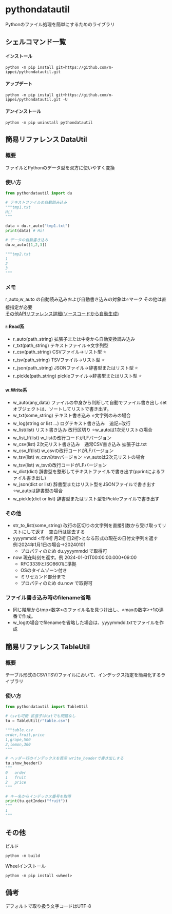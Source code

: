 # pythondatautil
Pythonのファイル処理を簡単にするためのライブラリ


## シェルコマンド一覧
#### インストール
```console
python -m pip install git+https://github.com/m-ippei/pythondatautil.git
```
#### アップデート
```console
python -m pip install git+https://github.com/m-ippei/pythondatautil.git -U
```
#### アンインストール
```console
python -m pip uninstall pythondatautil
```

## 簡易リファレンス DataUtil

### 概要

ファイルとPythonのデータ型を双方に使いやすく変換

### 使い方
```Python
from pythondatautil import du

# テキストファイルの自動読み込み
"""tmp1.txt
Hi!
"""

data = du.r_auto("tmp1.txt")
print(data) # Hi!

# データの自動書き込み
du.w_auto([1,2,3]) 

"""tmp2.txt
1
2
3
"""
```

### メモ
r_auto,w_auto の自動読み込みおよび自動書き込みの対象は⭐️マーク その他は直接指定が必要  
[その他APIリファレンス詳細(ソースコードから自動生成)]( https://m-ippei.github.io/pythondatautil/pythondatautil.html)

#### r:Read系
* r_auto(path_string) 拡張子または中身から自動変換読み込み
* r_txt(path_string) テキストファイル→文字列型
* r_csv(path_string) CSVファイル→リスト型 ⭐️
* r_tsv(path_string) TSVファイル→リスト型 ⭐️
* r_json(path_string) JSONファイル→辞書型またはリスト型 ⭐️
* r_pickle(path_string) pickleファイル→辞書型またはリスト型 ⭐️

#### w:Write系
* w_auto(any_data) ファイルの中身から判断して自動でファイル書き出し setオブジェクトは、ソートしてリストで書き出す。
* w_txt(some_string) テキスト書き込み ⭐️文字列のみの場合
* w_log(string or list ...) ログテキスト書き込み　追記+改行
* w_list(list) リスト書き込み 改行区切り ⭐️w_autoは1次元リストの場合
* w_list_lf(list) w_listの改行コードがLFバージョン
* w_csv(list) 2次元リスト書き込み　通常CSV書き込み 拡張子は.txt
* w_csv_lf(list) w_csvの改行コードがLFバージョン
* w_tsv(list) w_csvのtsvバージョン ⭐️w_autoは2次元リストの場合
* w_tsv(list) w_tsvの改行コードがLFバージョン
* w_dict(dict) 辞書型を整形してテキストファイルで書き出す(pprintによるファイル書き出し) 
* w_json(dict or list) 辞書型またはリスト型をJSONファイルで書き出す ⭐️w_autoは辞書型の場合
* w_pickle(dict or list) 辞書型またはリスト型をPickleファイルで書き出す

### その他

* str_to_list(some_string) 改行の区切りの文字列を直接引数から受け取ってリストにして返す　空白行は除去する
* yyyymmdd <年4桁 月2桁 日2桁>となる形式の現在の日付文字列を返す 例:2024年1月1日の場合→20240101
    * プロパティのため du.yyyymmdd で取得可
* now 現在時刻を返す。例 2024-01-01T00:00:00.000+09:00
    * RFC3339とISO8601に準拠
    * OSのタイムゾーン付き
    * ミリセカンド部分まで
    * プロパティのため du.now で取得可

### ファイル書き込み時のfilename省略
* 同じ階層からtmp<数字>のファイル名を見つけ出し、<maxの数字>+1の連番で作成。
* w_logの場合でfilenameを省略した場合は、yyyymmdd.txtでファイルを作成

## 簡易リファレンス TableUtil

### 概要
テーブル形式のCSV(TSV)ファイルにおいて、インデックス指定を簡易化するライブラリ

### 使い方
```Python
from pythondatautil import TableUtil

# tsvも可能 拡張子はtxtでも問題なし
tu = TableUtil(r"table.csv")

"""table.csv
order,fruit,price
1,grape,500
2,lemon,300
"""

# ヘッダー行のインデックスを表示 write_headerで書き出しする
tu.show_header()
"""
0	order
1	fruit
2	price
"""

# キー名からインデックス番号を取得
print(tu.getIndex("fruit"))
"""
1
"""
```

## その他

ビルド
```console
python -m build
```

Wheelインストール
```console
python -m pip install <wheel>
```

## 備考
デフォルトで取り扱う文字コードはUTF-8


